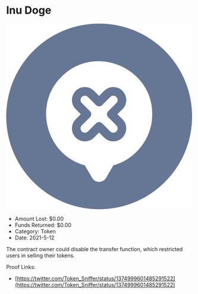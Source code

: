 # Inu Doge
![Inu Doge](/rektimages/Inu-Doge.png)
- Amount Lost: $0.00
- Funds Returned: $0.00
- Category: Token
- Date: 2021-5-12

The contract owner could disable the transfer function, which restricted users in selling their tokens.  
  



Proof Links:
- [https://twitter.com/Token_Sniffer/status/1374999601485291522](https://twitter.com/Token_Sniffer/status/1374999601485291522)


